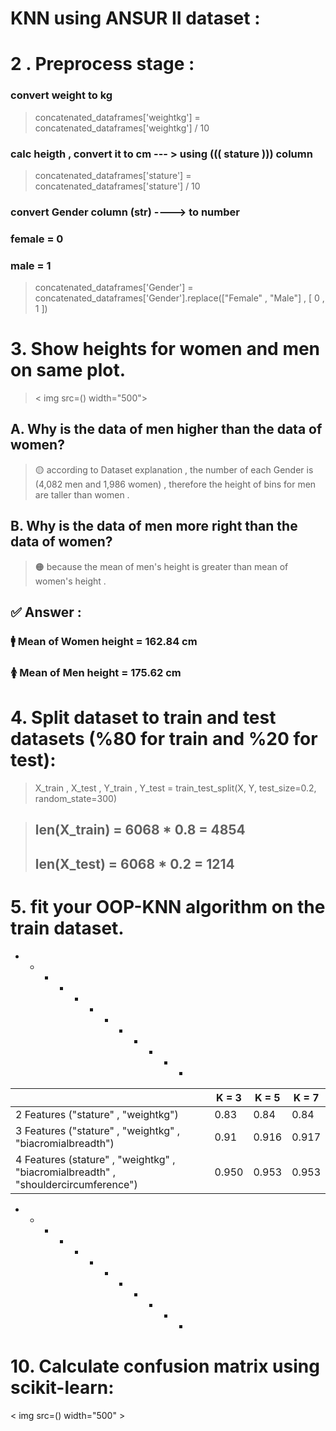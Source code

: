 # KNN using ANSUR II dataset :

# 2 . Preprocess stage :

### convert weight to kg 
> concatenated_dataframes['weightkg'] =  concatenated_dataframes['weightkg'] / 10

### calc heigth , convert it to cm --- > using (((  stature  )))  column 

> concatenated_dataframes['stature'] = concatenated_dataframes['stature'] / 10


### convert Gender column (str) ----> to number 
### female = 0 
### male   = 1

> concatenated_dataframes['Gender'] = concatenated_dataframes['Gender'].replace(["Female" , "Male"] , [ 0 , 1 ])

#
#
#
# 3. Show heights for women and men on same plot.

> < img src=()  width="500">

## A. Why is the data of men higher than the data of women?

> 🟡 according to Dataset explanation  , the number of each Gender is (4,082 men and 1,986 women) , therefore the height of bins for men are taller than women . 

## ‌B. Why is the data of men more right than the data of women?
> 🟠 because the mean of men's height is greater than mean of women's height . 

## ✅ Answer :  

### 🚹 Mean of Women height =  162.84 cm 
### 🚺 Mean of Men height   =  175.62 cm 

#
#
#
#

# 4. Split dataset to train and test datasets (%80 for train and %20 for test):

> X_train , X_test , Y_train , Y_test = train_test_split(X, Y, test_size=0.2, random_state=300)

> ## len(X_train) =  6068 * 0.8 = 4854 
> ## len(X_test) = 6068 * 0.2 = 1214

#
#
#

# 5. fit your OOP-KNN algorithm on the train dataset.

+ + + + + + + + + + + + 


|  |  K = 3  |  K = 5  |  K = 7 |
|---------------| --------------- | --------------- | --------------- |
|2 Features ("stature" , "weightkg")|  0.83   | 0.84  | 0.84  |
|3 Features ("stature" , "weightkg" , "biacromialbreadth") |  0.91   | 0.916  | 0.917  |
|4 Features (stature" , "weightkg" , "biacromialbreadth" , "shouldercircumference")|  0.950  | 0.953  | 0.953  |


+ + + + + + + + + + + + 
# 
# 10. Calculate confusion matrix using scikit-learn:

< img src=() width="500" >
